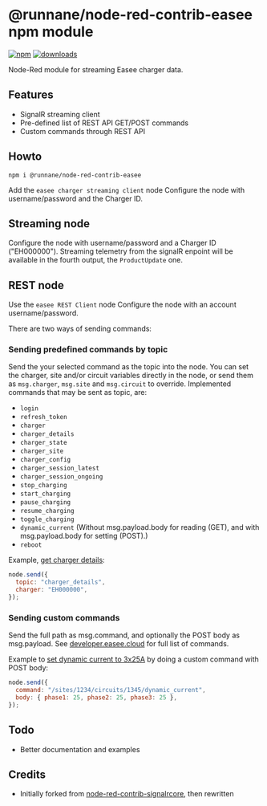 # @runnane/node-red-contrib-easee npm module

[![npm](https://img.shields.io/npm/v/@runnane/node-red-contrib-easee.svg?maxAge=2592000)](https://www.npmjs.com/package/@runnane/node-red-contrib-easee)
[![downloads](https://img.shields.io/npm/dt/@runnane/node-red-contrib-easee.svg?maxAge=2592000)](https://www.npmjs.com/package/@runnane/node-red-contrib-easee)

Node-Red module for streaming Easee charger data.

## Features

- SignalR streaming client
- Pre-defined list of REST API GET/POST commands
- Custom commands through REST API

## Howto

`npm i @runnane/node-red-contrib-easee`

Add the `easee charger streaming client` node
Configure the node with username/password and the Charger ID.

## Streaming node

Configure the node with username/password and a Charger ID ("EH000000").
Streaming telemetry from the signalR enpoint will be available in the fourth output,
the `ProductUpdate` one.

## REST node

Use the `easee REST Client` node
Configure the node with an account username/password.

There are two ways of sending commands:

### Sending predefined commands by topic

Send the your selected command as the topic into the node.
You can set the charger, site and/or circuit variables directly in the node, or send them as
`msg.charger`, `msg.site` and `msg.circuit` to override.
Implemented commands that may be sent as topic, are:

- `login`
- `refresh_token`
- `charger`
- `charger_details`
- `charger_state`
- `charger_site`
- `charger_config`
- `charger_session_latest`
- `charger_session_ongoing`
- `stop_charging`
- `start_charging`
- `pause_charging`
- `resume_charging`
- `toggle_charging`
- `dynamic_current` (Without msg.payload.body for reading (GET), and with msg.payload.body for setting (POST).)
- `reboot`

Example, [get charger details](https://developer.easee.cloud/reference/get_api-chargers-id-details):

```javascript
node.send({
  topic: "charger_details",
  charger: "EH000000",
});
```

### Sending custom commands

Send the full path as msg.command, and optionally the POST body as msg.payload.
See [developer.easee.cloud](https://developer.easee.cloud/reference/get_api-chargers) for full list of commands.

Example to [set dynamic current to 3x25A](https://developer.easee.cloud/reference/post_api-sites-siteid-circuits-circuitid-dynamiccurrent) by doing a custom command with POST body:

```javascript
node.send({
  command: "/sites/1234/circuits/1345/dynamic_current",
  body: { phase1: 25, phase2: 25, phase3: 25 },
});
```

## Todo

- Better documentation and examples

## Credits

- Initially forked from [node-red-contrib-signalrcore](https://github.com/scottpage/node-red-contrib-signalrcore), then rewritten
